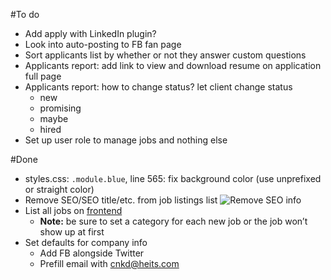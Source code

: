 #To do
- Add apply with LinkedIn plugin?
- Look into auto-posting to FB fan page
- Sort applicants list by whether or not they answer custom questions
- Applicants report: add link to view and download resume on application full page
- Applicants report: how to change status? let client change status
    - new
    - promising
    - maybe
    - hired
- Set up user role to manage jobs and nothing else

#Done
- styles.css: `.module.blue`, line 565: fix background color (use unprefixed or straight color)
- Remove SEO/SEO title/etc. from job listings list
    ![Remove SEO info](https://www.evernote.com/shard/s26/sh/b62473c8-9fc5-42a2-87ef-da1ae27ab18e/19ee0cf8e2abfe2b4e97c740cc60728e/deep/0/Jobs---Heits-Building-Services-Cincinnati-Northern-Kentucky-Dayton---WordPress.png)
- List all jobs on [frontend](http://www.heits-cnkd.com/jobs/)
    - **Note:** be sure to set a category for each new job or the job won’t show up at first
- Set defaults for company info
    - Add FB alongside Twitter
    - Prefill email with cnkd@heits.com
